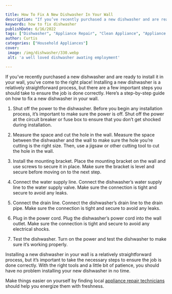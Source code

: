 ```yaml
---

title: How To Fix A New Dishwasher In Your Wall
description: "If you’ve recently purchased a new dishwasher and are ready to install it in your wall, you’ve come to the right place! Installing...scroll on and keep learning"
keywords: how to fix dishwasher
publishDate: 6/16/2022
tags: ["Dishwasher", "Appliance Repair", "Clean Appliance", "Appliance Guide"]
author: Curtis
categories: ["Household Appliances"]
cover: 
 image: /img/dishwasher/330.webp
 alt: 'a well loved dishwasher awating employment'

---
```


If you’ve recently purchased a new dishwasher and are ready to install it in your wall, you’ve come to the right place! Installing a new dishwasher is a relatively straightforward process, but there are a few important steps you should take to ensure the job is done correctly. Here’s a step-by-step guide on how to fix a new dishwasher in your wall.

1. Shut off the power to the dishwasher. Before you begin any installation process, it’s important to make sure the power is off. Shut off the power at the circuit breaker or fuse box to ensure that you don’t get shocked during installation.

2. Measure the space and cut the hole in the wall. Measure the space between the dishwasher and the wall to make sure the hole you’re cutting is the right size. Then, use a jigsaw or other cutting tool to cut the hole in the wall.

3. Install the mounting bracket. Place the mounting bracket on the wall and use screws to secure it in place. Make sure the bracket is level and secure before moving on to the next step.

4. Connect the water supply line. Connect the dishwasher’s water supply line to the water supply valve. Make sure the connection is tight and secure to avoid any leaks.

5. Connect the drain line. Connect the dishwasher’s drain line to the drain pipe. Make sure the connection is tight and secure to avoid any leaks.

6. Plug in the power cord. Plug the dishwasher’s power cord into the wall outlet. Make sure the connection is tight and secure to avoid any electrical shocks.

7. Test the dishwasher. Turn on the power and test the dishwasher to make sure it’s working properly.

Installing a new dishwasher in your wall is a relatively straightforward process, but it’s important to take the necessary steps to ensure the job is done correctly. With the right tools and a little bit of patience, you should have no problem installing your new dishwasher in no time.

Make things easier on yourself by finding local <a href="/pages/appliance-repair-technicians/">appliance repair technicians</a> should help you energize them with freshness.